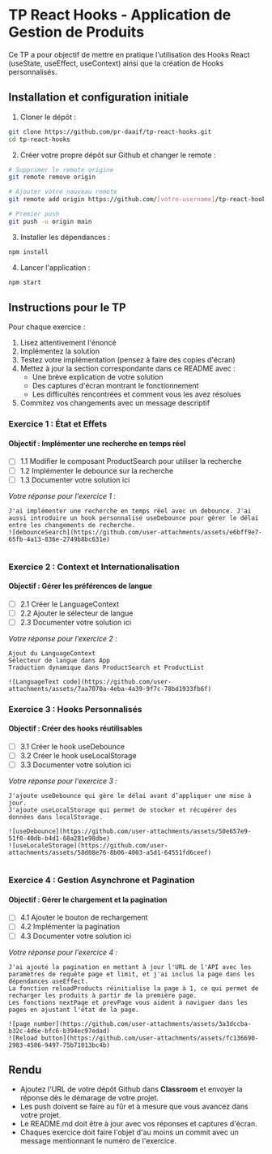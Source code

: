 # TP React Hooks - Application de Gestion de Produits

Ce TP a pour objectif de mettre en pratique l'utilisation des Hooks React (useState, useEffect, useContext) ainsi que la création de Hooks personnalisés.

## Installation et configuration initiale

1. Cloner le dépôt :
```bash
git clone https://github.com/pr-daaif/tp-react-hooks.git
cd tp-react-hooks
```

2. Créer votre propre dépôt sur Github et changer le remote :
```bash
# Supprimer le remote origine
git remote remove origin

# Ajouter votre nouveau remote
git remote add origin https://github.com/[votre-username]/tp-react-hooks.git

# Premier push
git push -u origin main
```

3. Installer les dépendances :
```bash
npm install
```

4. Lancer l'application :
```bash
npm start
```

## Instructions pour le TP

Pour chaque exercice :
1. Lisez attentivement l'énoncé
2. Implémentez la solution
3. Testez votre implémentation (pensez à faire des copies d'écran)
4. Mettez à jour la section correspondante dans ce README avec :
   - Une brève explication de votre solution
   - Des captures d'écran montrant le fonctionnement
   - Les difficultés rencontrées et comment vous les avez résolues
5. Commitez vos changements avec un message descriptif

### Exercice 1 : État et Effets 
#### Objectif : Implémenter une recherche en temps réel

- [ ] 1.1 Modifier le composant ProductSearch pour utiliser la recherche
- [ ] 1.2 Implémenter le debounce sur la recherche
- [ ] 1.3 Documenter votre solution ici

_Votre réponse pour l'exercice 1 :_
```
J'ai implémenter une recherche en temps réel avec un debounce. J'ai aussi introduire un hook personnalisé useDebounce pour gérer le délai entre les changements de recherche.
![debounceSearch](https://github.com/user-attachments/assets/e6bff9e7-65fb-4a13-836e-2749b8bc631e)


```

### Exercice 2 : Context et Internationalisation
#### Objectif : Gérer les préférences de langue

- [ ] 2.1 Créer le LanguageContext
- [ ] 2.2 Ajouter le sélecteur de langue
- [ ] 2.3 Documenter votre solution ici

_Votre réponse pour l'exercice 2 :_
```
Ajout du LanguageContext 
Sélecteur de langue dans App 
Traduction dynamique dans ProductSearch et ProductList

![LanguageText code](https://github.com/user-attachments/assets/7aa7070a-4eba-4a39-9f7c-78bd1933fb6f)

```

### Exercice 3 : Hooks Personnalisés
#### Objectif : Créer des hooks réutilisables

- [ ] 3.1 Créer le hook useDebounce
- [ ] 3.2 Créer le hook useLocalStorage
- [ ] 3.3 Documenter votre solution ici

_Votre réponse pour l'exercice 3 :_
```
J'ajoute useDebounce qui gère le délai avant d’appliquer une mise à jour.
J'ajoute useLocalStorage qui permet de stocker et récupérer des données dans localStorage.

![useDebounce](https://github.com/user-attachments/assets/50e657e9-51f0-40db-b4d1-68a281e98dbe)
![useLocaleStorage](https://github.com/user-attachments/assets/58d08e76-8b06-4003-a5d1-64551fd6ceef)


```

### Exercice 4 : Gestion Asynchrone et Pagination
#### Objectif : Gérer le chargement et la pagination

- [ ] 4.1 Ajouter le bouton de rechargement
- [ ] 4.2 Implémenter la pagination
- [ ] 4.3 Documenter votre solution ici

_Votre réponse pour l'exercice 4 :_
```
J'ai ajouté la pagination en mettant à jour l'URL de l'API avec les paramètres de requête page et limit, et j'ai inclus la page dans les dépendances useEffect.
La fonction reloadProducts réinitialise la page à 1, ce qui permet de recharger les produits à partir de la première page.
Les fonctions nextPage et prevPage vous aident à naviguer dans les pages en ajustant l'état de la page.

![page number](https://github.com/user-attachments/assets/3a3dccba-b32c-4d6e-bfc6-b394ec97edad)
![Reload button](https://github.com/user-attachments/assets/fc136690-2983-4586-9497-75b71013bc4b)

```

## Rendu

- Ajoutez l'URL de votre dépôt Github dans  **Classroom** et envoyer la réponse dès le démarage de votre projet.
- Les push doivent se faire au fûr et à mesure que vous avancez dans votre projet.
- Le README.md doit être à jour avec vos réponses et captures d'écran. 
- Chaques exercice doit faire l'objet d'au moins un commit avec un message mentionnant le numéro de l'exercice.
